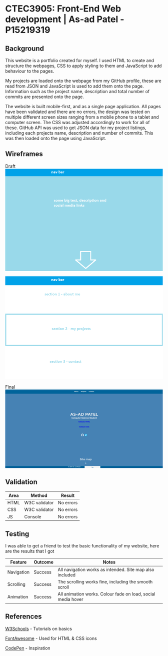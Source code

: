 # CTEC3905: Front-End Web development | As-ad Patel - P15219319

## Background
This website is a portfolio created for myself. I used HTML to create and
structure the webpages, CSS to apply styling to them and JavaScript to
add behaviour to the pages.


My projects are loaded onto the webpage from my GitHub profile, these are
read from JSON and JavaScript is used to add them onto the page. Information
such as the project name, description and total number of commits are presented
onto the page.


The website is built mobile-first, and as a single page application. All
pages have been validated and there are no errors, the design was tested on  
multiple different screen sizes ranging from a mobile phone to a tablet and
computer screen. The CSS was adjusted accordingly to work for all of these.
GitHub API was used to get JSON data for my project listings, including each
projects name, description and number of commits. This was then loaded onto
the page using JavaScript.

## Wireframes
Draft
![Main-view](wireframes/wireframe1.png)



![Content](wireframes/wireframe2.png)


Final
![Final](wireframes/final.png)

## Validation
Area |     Method     | Result
---- | -------------- |-----------
HTML | W3C validator  | No errors
CSS  | W3C validator  | No errors
JS   |    Console     | No errors      

## Testing

I was able to get a friend to test the basic functionality of my website,
here are the results that I got


Feature     |  Outcome  | Notes
----------- | --------- | --------------------------------------------------------
Navigation  |  Success  | All navigation works as intended. Site map also included
Scrolling   |  Success  | The scrolling works fine, including the smooth scroll
Animation   |  Success  | All animation works. Colour fade on load, social media hover


## References
[W3Schools](https://www.w3schools.com/) - Tutorials on basics


[FontAwesome](http://fontawesome.io/) - Used for HTML & CSS icons


[CodePen](https://codepen.io/) - Inspiration
